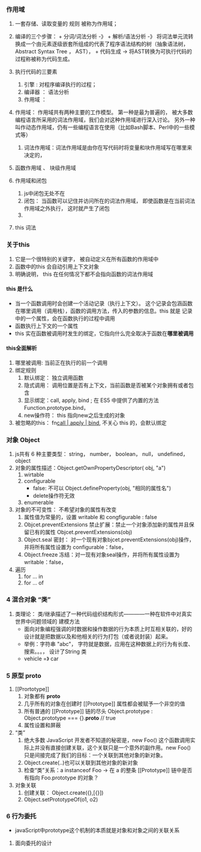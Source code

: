 ### 作用域
1. 一套存储、读取变量的 规则 被称为作用域；
2. 编译的三个步骤：
		+ 分词/词法分析 -》
		+ 解析/语法分析 -》 将词法单元流转换成一个由元素逐级嵌套所组成的代表了程序语法结构的树（抽象语法树， Abstract Syntax Tree ， AST），
		+ 代码生成 -> 将AST转换为可执行代码的过程称被称为代码生成。
3. 执行代码的三要素
	1. 引擎 : 对程序编译执行的过程；
	2. 编译器 ： 语法分析
	3. 作用域 ：
4. 作用域： 作用域共有两种主要的工作模型。 第一种是最为普遍的， 被大多数编程语言所采用的词法作用域，我们会对这种作用域进行深入讨论。 另外一种叫作动态作用域，仍有一些编程语言在使用（比如Bash脚本、Perl中的一些模式等）
	1. 词法作用域：词法作用域是由你在写代码时将变量和块作用域写在哪里来决定的，

4. 函数作用域 、 块级作用域
5. 作用域和闭包
	1. js中闭包无处不在
	2. 闭包： 当函数可以记住并访问所在的词法作用域， 即使函数是在当前词法作用域之外执行， 这时就产生了闭包
	3.

6. this 词法

### 关于this
1. 它是一个很特别的关键字， 被自动定义在所有函数的作用域中
2. 函数中的this 会自动引用上下文对象
3. 明确说明， this 在任何情况下都不会指向函数的词法作用域
#### this 是什么
+ 当一个函数调用时会创建一个活动记录（执行上下文）。 这个记录会包涵函数在哪里调用（调用栈），函数的调用方法，传入的参数的信息。this 就是 记录中的一个属性，会在函数执行的过程中调用
+ 函数执行上下文的一个属性
+ this 实在函数被调用时发生的绑定，它指向什么完全取决于函数在**哪里被调用**
#### this全面解析
1. 哪里被调用: 当前正在执行的前一个调用
2. 绑定规则
	1. 默认绑定： 独立调用函数
	2. 隐式调用： 调用位置是否有上下文，当前函数是否被某个对象拥有或者包含
	3. 显示绑定：call, apply, bind ; 在 ES5 中提供了内置的方法 Function.prototype.bind，
	4. new操作符： this 指向new之后生成的对象
3. 被忽略的this： fn[call | apply | bind](null), 不关心 this 的，会默认绑定

### 对象 Object
1. js共有 6 种主要类型： string， number， boolean， null， undefined， object
2. 对象的属性描述：Object.getOwnPropertyDescriptor( obj, "a")
	1. wirtable
	2. configurable
		+ false: 不可以 Object.defineProperty(obj, "相同的属性名")
		+ delete操作符无效
	3. enumerable
3. 对象的不可变性： 不希望对象的属性有改变
	1. 	属性值为常量的，设置 writable 和 congfigurable : false
	2. Objcet.preventExtensions 禁止扩展：禁止一个对象添加新的属性并且保留已有的属性 Objcet.preventExtensions(obj)
	3. Object.seal 密封： 对一个现有对象bjcet.preventExtensions(obj)操作，并将所有属性设置为 configurable：false，
	4. Object.freeze 冻结：对一现有对象seal操作，并将所有属性设置为 writable：false，
4. 遍历
	1. for ... in
	2. for ... of


### 4 混合对象 “类”
1. 类理论： 类/继承描述了一种代码组织结构形式————一种在软件中对真实世界中问题领域的 建模方法
	+ 面向对象编程强调的时数据和操作数据的行为本质上时互相关联的，好的设计就是把数据以及和他相关的行为打包（或者说封装）起来。
	+ 举例：字符串 "abc"， 字符就是数据，应用在这种数据上的行为有长度、搜索。。。， 设计了String 类
	+ vehicle =》 car

### 5 原型 __proto__
1. [[Prortotype]]
	1. 对象都有 __proto__
	2. 几乎所有的对象在创建时 [[Prototype]] 属性都会被赋予一个非空的值
	3. 所有普通的 [[Prototype]] 链的尽头 Object.prototype : Object.prototype ===  {}.__proto__ // true
	4. 属性设置和屏蔽
2. “类”
	1. 绝大多数 JavaScript 开发者不知道的秘密是，new Foo() 这个函数调用实际上并没有直接创建关联，这个关联只是一个意外的副作用。new Foo() 只是间接完成了我们的目标：一个关联到其他对象的新对象。
	2. Object.create(..)也可以关联到其他对象的新对象
	3. 检查“类”关系：a instanceof Foo -> 在 a 的整条 [[Prototype]] 链中是否有指向 Foo.prototype 的对象？
3. 对象关联
	1. 创建关联： Object.create({},[{}])
	2. Object.setPrototypeOf(o1, o2)

### 6 行为委托
+ javaScript中prototype这个机制的本质就是对象和对象之间的关联关系
1. 面向委托的设计
